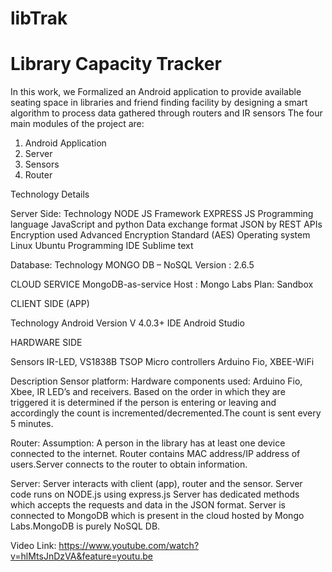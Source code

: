 # libTrak
Library Capacity Tracker
====
In this work, we Formalized an Android application to provide available seating space in libraries and friend finding facility by designing a smart algorithm to process data gathered through routers and IR sensors
The four main modules of the project are:
1.	Android Application
2.	Server
3.	Sensors
4.	Router

Technology Details

Server Side:
Technology	NODE JS
Framework 	EXPRESS JS
Programming language 	JavaScript and python
Data exchange format 	JSON by REST APIs
Encryption used 	Advanced Encryption Standard (AES)
Operating system	Linux Ubuntu
Programming IDE 	Sublime text

Database:
Technology 	MONGO DB – NoSQL	Version : 2.6.5

CLOUD SERVICE
MongoDB-as-service	Host : Mongo Labs	Plan: Sandbox

CLIENT SIDE (APP)

Technology	Android 
Version 	 V 4.0.3+
IDE	Android Studio

HARDWARE SIDE

Sensors	IR-LED, VS1838B TSOP
Micro controllers	Arduino Fio, XBEE-WiFi

Description
Sensor platform:
Hardware components used: Arduino Fio, Xbee, IR LED’s and receivers.
Based on the order in which they are triggered it is determined if the person is entering or leaving and accordingly the count is incremented/decremented.The count is sent every 5 minutes. 

Router:
Assumption: A person in the library has at least one device connected to the internet.
Router contains MAC address/IP address of users.Server connects to the router to obtain information.

Server:
Server interacts with client (app), router and the sensor.
Server code runs on NODE.js using express.js
Server has dedicated methods which accepts the requests and data in the JSON format.
Server is connected to MongoDB which is present in the cloud hosted by Mongo Labs.MongoDB is purely NoSQL DB. 

Video Link:
https://www.youtube.com/watch?v=hlMtsJnDzVA&feature=youtu.be

